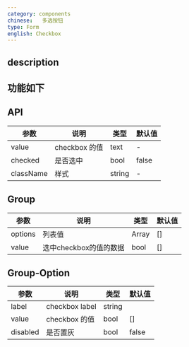 ```yaml
---
category: components
chinese:   多选按钮
type: Form
english: Checkbox
---
```



## description




## 功能如下


## API
| 参数        | 说明                                                      | 类型        | 默认值 |
|----------- |---------------------------------------------------------  | ---------- |-------|
|value|checkbox 的值|text|-|
|checked|是否选中|bool|false|
|className|样式|string|-|

## Group
| 参数        | 说明                                                      | 类型        | 默认值 |
|----------- |---------------------------------------------------------  | ---------- |-------|
|options|列表值|Array|[]|
|value|选中checkbox的值的数据|bool|[]|

## Group-Option
| 参数        | 说明                                                      | 类型        | 默认值 |
|----------- |---------------------------------------------------------  | ---------- |-------|
|label|checkbox label|string||
|value|checkbox 的值|bool|[]|
|disabled|是否置灰|bool|false|
